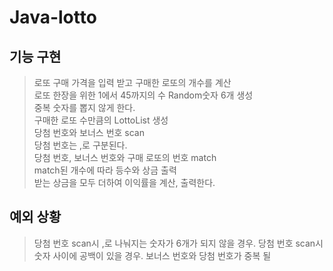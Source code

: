 Java-lotto  
==========  
기능 구현  
----------  
>로또 구매 가격을 입력 받고 구매한 로또의 개수를 계산  
>로또 한장을 위한 1에서 45까지의 수 Random숫자 6개 생성  
>중복 숫자를 뽑지 않게 한다.  
>구매한 로또 수만큼의 LottoList 생성  
>당첨 번호와 보너스 번호 scan  
>당첨 번호는 ,로 구분된다.  
>당첨 번호, 보너스 번호와 구매 로또의 번호 match  
>match된 개수에 따라 등수와 상금 출력  
>받는 상금을 모두 더하여 이익률을 계산, 출력한다.  

예외 상황  
---------  
>당첨 번호 scan시 ,로 나눠지는 숫자가 6개가 되지 않을 경우.
>당첨 번호 scan시 숫자 사이에 공백이 있을 경우.
>보너스 번호와 당첨 번호가 중복 될 
